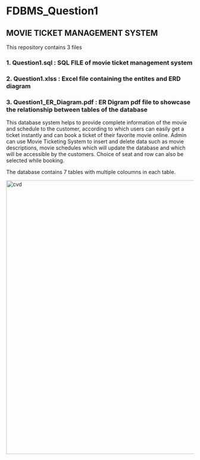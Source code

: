 # FDBMS_Question1
## MOVIE TICKET MANAGEMENT SYSTEM

This repository contains 3 files
 ### 1. Question1.sql : SQL FILE of movie ticket management system
 ### 2. Question1.xlss : Excel file containing the entites and ERD diagram
 ### 3. Question1_ER_Diagram.pdf : ER Digram pdf file to showcase the relationship between tables of the database
 
This database system helps to provide complete information of the movie and schedule to the customer, according to which users can easily get a ticket instantly and can book a ticket of their favorite movie online. Admin can use Movie Ticketing System to insert and delete data such as movie descriptions, movie schedules which will update the database and which will be accessible by the customers. Choice of seat and row can also be selected while booking.

The database contains 7 tables with multiple coloumns in each table.

<img width="735" alt="cvd" src="https://user-images.githubusercontent.com/93238673/157817853-7f853a60-f6d6-4bcf-ba23-4c998b71a7b4.png">


